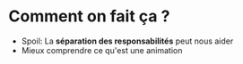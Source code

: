 Comment on fait ça ?
====================

+ Spoil: La **séparation des responsabilités** peut nous aider
+ Mieux comprendre ce qu'est une animation